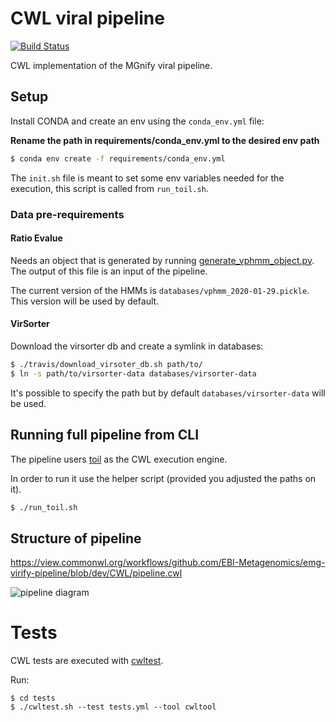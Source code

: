 # CWL viral pipeline

[![Build Status](https://travis-ci.org/EBI-Metagenomics/emg-virify-pipeline.svg?branch=dev)](https://travis-ci.org/EBI-Metagenomics/emg-viral-pipeline)

CWL implementation of the MGnify viral pipeline.

## Setup

Install CONDA and create an env using the `conda_env.yml` file:

**Rename the path in requirements/conda_env.yml to the desired env path**

```bash
$ conda env create -f requirements/conda_env.yml
```

The `init.sh` file is meant to set some env variables needed for the execution, this script is called from `run_toil.sh`.

### Data pre-requirements

#### Ratio Evalue 

Needs an object that is generated by running [generate_vphmm_object.py](CWL/Tools/RatioEvalue/hmmer_generation/generate_vphmm_object.py). The output of this file is an input of the pipeline.

The current version of the HMMs is `databases/vphmm_2020-01-29.pickle`. This version will be used by default.

#### VirSorter

Download the virsorter db and create a symlink in databases:

```bash
$ ./travis/download_virsoter_db.sh path/to/
$ ln -s path/to/virsorter-data databases/virsorter-data
```

It's possible to specify the path but by default `databases/virsorter-data` will be used.

## Running full pipeline from CLI

The pipeline users [toil](https://github.com/DataBiosphere/toil) as the CWL execution engine.

In order to run it use the helper script (provided you adjusted the paths on it).

```bash
$ ./run_toil.sh
```

## Structure of pipeline

https://view.commonwl.org/workflows/github.com/EBI-Metagenomics/emg-virify-pipeline/blob/dev/CWL/pipeline.cwl

![pipeline diagram](https://view.commonwl.org/graph/png/github.com/EBI-Metagenomics/emg-virify-pipeline/blob/master/CWL/pipeline.cwl)

# Tests

CWL tests are executed with [cwltest](https://github.com/common-workflow-language/cwltest).

Run:
```
$ cd tests
$ ./cwltest.sh --test tests.yml --tool cwltool
```